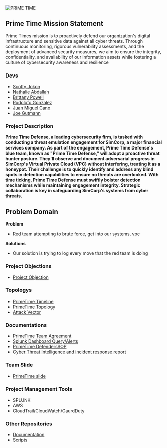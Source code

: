 ![PRIME TIME](https://github.com/PRIME-TIME-Defense/.github/assets/143899785/01e11f06-4cac-4162-b323-7810a0f6d11e)



## Prime Time Mission Statement
Prime Times mission is to proactively defend our organization's digital infrastructure and sensitive data against all cyber threats. Through continuous monitoring, rigorous vulnerability assessments, and the deployment of advanced security measures, we aim to ensure the integrity, confidentiality, and availability of our information assets while fostering a culture of cybersecurity awareness and resilience

### Devs

- [Scotty Jokon](https://www.linkedin.com/in/scottyjokon/)
- [Nathalie Abdallah](https://www.linkedin.com/in/nataliabdallah/)
- [Brittany Powell](https://www.linkedin.com/in/brittanyjohnson1404/)
- [Rodolofo Gonzalez](https://www.linkedin.com/in/rgonzo1355/)
- [Juan Miguel Cano](https://www.linkedin.com/in/juan-cano-3021578/)
- [Joe Gutmann](https://www.linkedin.com/in/joegutmann/)


### Project Description
**Prime Time Defense, a leading cybersecurity firm, is tasked with conducting a threat emulation engagement for SimCorp, a major financial services company. As part of the engagement, Prime Time Defense's blue team, known as "Prime Time Defense," will adopt a proactive threat hunter posture. They'll observe and document adversarial progress in SimCorp's Virtual Private Cloud (VPC) without interfering, treating it as a honeypot. Their challenge is to quickly identify and address any blind spots in detection capabilities to ensure no threats are overlooked. With time ticking, Prime Time Defense must swiftly bolster detection mechanisms while maintaining engagement integrity. Strategic collaboration is key in safeguarding SimCorp's systems from cyber threats.**

## Problem Domain
**Problem**
- Red team attempting to brute force, get into our systems, vpc
  
**Solutions**
  - Our solution is trying to log every move that the red team is doing

### Project Objections
- [Project Objection](PrimeTime-Objectives.md)

### Topologys
- [PrimeTime Timeline](https://github.com/PRIME-TIME-Defense/Documentations/blob/main/TimeLine.pdf)
- [PrimeTime Topology](https://github.com/PRIME-TIME-Defense/Documentations/blob/main/PRIMETIME-TOPO.pdf)
- [Attack Vector](https://github.com/PRIME-TIME-Defense/Documentations/blob/main/Attack_Vectors.pdf)

### Documentations
- [PrimeTime Team Agreement](https://github.com/PRIME-TIME-Defense/Documentations/blob/main/PT%20TEAM%20AGREEMENT.pdf)
- [Splunk Dashboard Query/Alerts](https://github.com/PRIME-TIME-Defense/Documentations/blob/main/Splunk%20Dashboard%20Query%20%26%20Alert.pdf)
- [PrimeTime DefendersSOP](https://github.com/PRIME-TIME-Defense/Documentations/blob/main/PRIME%20TIME%20Defenders%20SOP.pdf)
- [Cyber Threat Intelligence and incident response report](https://github.com/PRIME-TIME-Defense/Documentations/blob/main/FINAL%20REPORT.pdf)



### Team Slide
- [PrimeTime slide](PRIMETIME-TOPO.pdf)

### Project Management Tools
- SPLUNK
- AWS
- CloudTrail/CloudWatch/GaurdDuty


### Other Repositories

- [Documentation](https://github.com/PRIME-TIME-Defense/Documentations)
- [Scripts](https://github.com/PRIME-TIME-Defense/Scripts)
